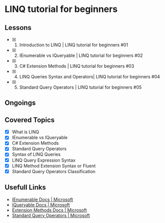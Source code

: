 # LINQ tutorial for beginners

## Lessons

- [x] 1.  Introduction to LINQ | LINQ tutorial for beginners #01
- [x] 2.  IEnumerable vs IQueryable | LINQ tutorial for beginners #02
- [x] 3.  C# Extension Methods | LINQ tutorial for beginners #03
- [x] 4.  LINQ Queries Syntax and Operators| LINQ tutorial for beginners #04
- [x] 5.  Standard Query Operators | LINQ tutorial for beginners #05

## Ongoings

<!-- - [ ] 0?.  | LINQ tutorial for beginners #0? -->

## Covered Topics

- [x] What is LINQ
- [x] IEnumerable<T> vs IQueryable<T>
- [x] C# Extension Methods
- [x] Standard Query Operators
- [x] Syntax of LINQ Queries
- [x] LINQ Query Expression Syntax
- [x] LINQ Method Extension Syntax or Fluent
- [x] Standard Query Operators Classification

## Usefull Links

- [IEnumerable Docs | Microsoft](https://learn.microsoft.com/en-us/dotnet/api/system.collections.generic.ienumerable-1?view=net-8.0)
- [IQueryable Docs | Microsoft](https://learn.microsoft.com/en-us/dotnet/api/system.linq.iqueryable-1?view=net-8.0)
- [Extension Methods Docs | Microsoft](https://learn.microsoft.com/en-us/dotnet/csharp/programming-guide/classes-and-structs/extension-methods)
- [Standard Query Operators | Microsoft](https://learn.microsoft.com/en-us/dotnet/csharp/linq/standard-query-operators/)
